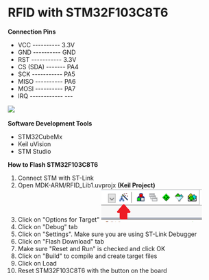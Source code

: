 # RFID with STM32F103C8T6

**Connection Pins**
- VCC ---------- 3.3V
- GND ---------- GND
- RST ----------- 3.3V
- CS (SDA) ------- PA4
- SCK ----------- PA5
- MISO ---------- PA6
- MOSI ---------- PA7
- IRQ ------------ ---

![](https://os.mbed.com/media/uploads/hudakz/stm32f103c8t6_pinout_voltage01.png)

**Software Development Tools**
- STM32CubeMx
- Keil uVision
- STM Studio

**How to Flash STM32F103C8T6**
1. Connect STM with ST-Link
2. Open MDK-ARM/RFID_Lib1.uvprojx **(Keil Project)**
3. Click on "Options for Target"
![Image1](https://github.com/AlvaroLopez10/RFID-STM32/blob/master/doc/images/image1.png?raw=true)
4. Click on "Debug" tab
5. Click on "Settings". Make sure you are using ST-Link Debugger
6. Click on "Flash Download" tab
7. Make sure "Reset and Run" is checked and click OK
8. Click on "Build" to compile and create target files
9. Click on Load
10. Reset STM32F103C8T6 with the button on the board